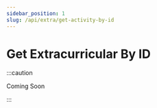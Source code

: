 ```yaml
---
sidebar_position: 1
slug: /api/extra/get-activity-by-id
---
```


# Get Extracurricular By ID

:::caution

Coming Soon

:::